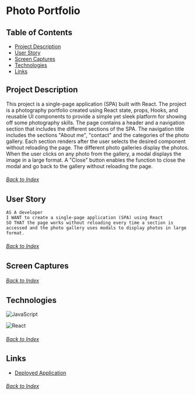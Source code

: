 # Photo Portfolio

## Table of Contents

- [Project Description](#Project-Description)
- [User Story](#User-Story)
- [Screen Captures](#Screen-Captures)
- [Technologies](#Technologies)
- [Links](#Links)


## Project Description

This project is a single-page application (SPA) built with React. The project is a photography portfolio created using React state, props, Hooks, and reusable UI components to provide a simple yet sleek platform for showing off some photography skills. The page contains a header and a navigation section that includes the different sections of the SPA. The navigation title includes the sections "About me", "contact" and the categories of the photo gallery. Each section renders after the user selects the desired component without reloading the page. The different photo galleries display the photos. When the user clicks on any photo from the gallery, a modal displays the image in a large format. A "Close" button enables the function to close the modal and go back to the gallery without reloading the page.
###### [Back to Index](#Table-of-Contents)


## User Story

```
AS A developer
I WANT to create a single-page application (SPA) using React
SO THAT the page works without reloading every time a section is accessed and the photo gallery uses modals to display photos in large format.
```
###### [Back to Index](#Table-of-Contents)


## Screen Captures



###### [Back to Index](#Table-of-Contents)


## Technologies

![JavaScript](https://img.shields.io/badge/javascript-%23323330.svg?style=for-the-badge&logo=javascript&logoColor=%23F7DF1E)

![React](https://img.shields.io/badge/react-%2320232a.svg?style=for-the-badge&logo=react&logoColor=%2361DAFB)

###### [Back to Index](#Table-of-Contents)


## Links

- [Deployed Application](https://alexjcturbo.github.io/photo-port/)

###### [Back to Index](#Table-of-Contents)